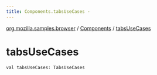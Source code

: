 ```yaml
---
title: Components.tabsUseCases - 
---
```


[org.mozilla.samples.browser](../index.html) / [Components](index.html) / [tabsUseCases](./tabs-use-cases.html)

# tabsUseCases

`val tabsUseCases: TabsUseCases`